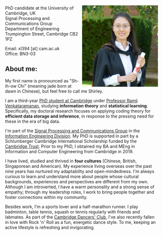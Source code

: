 <img src="portrait.jpg" alt="portrait" 
width="250" height=auto ALIGN="right">
PhD candidate at the University of Cambridge, UK\
Signal Processing and Communications Group\
Department of Engineering\
Trumpington Street, Cambridge CB2 1PZ

Email: xl394 [at] cam.ac.uk\
Office: BN3-03


## About me:
My first name is pronounced as "Sh-ih-ow Chi" (meaning jade born at dawn in Chinese), but  feel free to call me Shirley.

I am a third-year [PhD student at Cambridge](http://www.eng.cam.ac.uk/profiles/xl394) under [Professor Ramji Venkataramanan](https://rv285.github.io/), studying **information theory** and **statistical learning**.  Specifically, my doctoral research focuses on applying coding theory for **efficient data storage and inference**, in response to the pressing need for these in the era of big data.


I'm part of the [Signal Processing and Communications Group](https://sigproc.eng.cam.ac.uk/) in the [Information Engineering Division](http://www.eng.cam.ac.uk/research/academic-divisions/information-engineering). 
My PhD is supported in part by a Schlumberger Cambridge International Scholarship funded by the [Cambridge Trust](https://www.cambridgetrust.org/). Prior to my PhD, I obtained my BA and MEng in Information and Computer Engineering from Cambridge in 2019. 

I have lived, studied and thrived in **four cultures** (Chinese, British, Singaporean and American). My experience living overseas over the past nine years has nurtured my adaptability and open-mindedness. I'm always curious to learn and understand more about people whose cultural backgrounds, experiences and perspectives are different from my own. Although I am introverted, I have a warm personality and a strong sense of empathy; through my leadership roles, I work to bring people together and foster connections within my community. 

Besides work, I'm a sports lover and a half-marathon runner. I play badminton, table tennis, squash or tennis regularly with friends and labmates. As part of the [Cambridge Dancers' Club](https://www.cambridgedancers.org/), I've also recently fallen in love with Rock 'n' Roll as a fun, energetic dance style. To me, keeping an active lifestyle is refreshing and invigorating.


